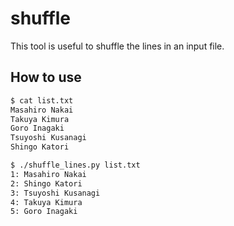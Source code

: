 # shuffle

This tool is useful to shuffle the lines in an input file.

## How to use

```sh
$ cat list.txt
Masahiro Nakai
Takuya Kimura
Goro Inagaki
Tsuyoshi Kusanagi
Shingo Katori

$ ./shuffle_lines.py list.txt 
1: Masahiro Nakai
2: Shingo Katori
3: Tsuyoshi Kusanagi
4: Takuya Kimura
5: Goro Inagaki
```
